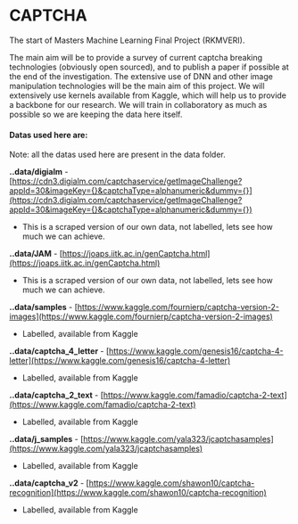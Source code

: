 # CAPTCHA


The start of Masters Machine Learning Final Project (RKMVERI). 

The main aim will be to provide a survey of current captcha breaking technologies (obviously open sourced), and to publish a paper if possible at the end of the investigation. The extensive use of DNN and other image manipulation technologies will be the main aim of this project. We will extensively use kernels available from Kaggle, which will help us to provide a backbone for our research. We will train in collaboratory as much as possible so we are keeping the data here itself.




#### Datas used here are:

Note: all the datas used here are present in the data folder.

**..data/digialm** - [https://cdn3.digialm.com/captchaservice/getImageChallenge?appId=30&imageKey={}&captchaType=alphanumeric&dummy={}](https://cdn3.digialm.com/captchaservice/getImageChallenge?appId=30&imageKey={}&captchaType=alphanumeric&dummy={}) 

- This is a scraped version of our own data, not labelled, lets see how much we can achieve.

**..data/JAM** - [https://joaps.iitk.ac.in/genCaptcha.html](https://joaps.iitk.ac.in/genCaptcha.html)

- This is a scraped version of our own data, not labelled, lets see how much we can achieve.


**..data/samples** - [https://www.kaggle.com/fournierp/captcha-version-2-images](https://www.kaggle.com/fournierp/captcha-version-2-images)

- Labelled, available from Kaggle


**..data/captcha_4_letter** - [https://www.kaggle.com/genesis16/captcha-4-letter](https://www.kaggle.com/genesis16/captcha-4-letter)

- Labelled, available from Kaggle

**..data/captcha_2_text** - [https://www.kaggle.com/famadio/captcha-2-text](https://www.kaggle.com/famadio/captcha-2-text)

- Labelled, available from Kaggle

**..data/j_samples** - [https://www.kaggle.com/yala323/jcaptchasamples](https://www.kaggle.com/yala323/jcaptchasamples)

- Labelled, available from Kaggle

**..data/captcha_v2** - [https://www.kaggle.com/shawon10/captcha-recognition](https://www.kaggle.com/shawon10/captcha-recognition)

- Labelled, available from Kaggle

